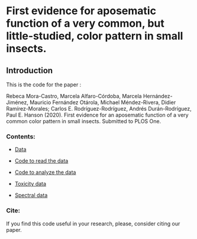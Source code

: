 # First evidence for aposematic function of a very common, but little-studied, color pattern in small insects.

## Introduction

This is the code for the paper :

Rebeca Mora-Castro, Marcela Alfaro-Córdoba, Marcela Hernández-Jiménez, Mauricio Fernández Otárola, Michael Méndez-Rivera, Didier Ramírez-Morales; Carlos E. Rodríguez-Rodríguez, Andrés Durán-Rodríguez, Paul E. Hanson (2020). First evidence for an aposematic function of a very common color pattern in small insects. Submitted to PLOS One.

### Contents:

* [Data](https://github.com/malfaro2/Mora_et_al2/tree/master/data)

* [Code to read the data](https://github.com/malfaro2/Mora_et_al2/blob/master/read_data.R)

* [Code to analyze the data](https://malfaro2.github.io/Mora_et_al2/report2)

* [Toxicity data](https://github.com/malfaro2/Mora_et_al2/blob/master/datos_CICA)

* [Spectral data](https://github.com/malfaro2/Mora_et_al2/blob/master/datos_CICIMA)

### Cite:

If you find this code useful in your research, please, consider citing our paper.

